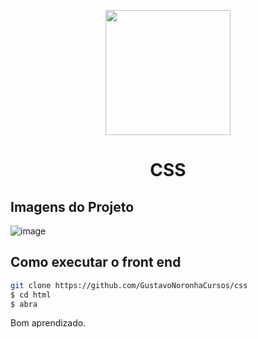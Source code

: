 <p align="center">
  <img src="https://img2.gratispng.com/20180704/qpr/kisspng-cascading-style-sheets-logo-css3-html-web-developm-5b3d40a4d013e0.7927254715307409008523.jpg" width="200" />
</p>

<h1 align="center">
  CSS
</h1>


## Imagens do Projeto
![image](https://user-images.githubusercontent.com/77861206/109052013-ec467580-76b9-11eb-8751-298346564d7b.png)


## Como executar o front end

```bash
git clone https://github.com/GustavoNoronhaCursos/css
$ cd html
$ abra
```

Bom aprendizado.<br/>